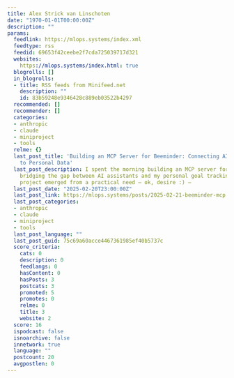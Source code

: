 ```yaml
---
title: Alex Strick van Linschoten
date: "1970-01-01T00:00:00Z"
description: ""
params:
  feedlink: https://mlops.systems/index.xml
  feedtype: rss
  feedid: 69653f42ceebe2f7cda725039717d321
  websites:
    https://mlops.systems/index.html: true
  blogrolls: []
  in_blogrolls:
  - title: RSS feeds from Minifeed.net
    description: ""
    id: 83b59248e9346428c889eb03522b4297
  recommended: []
  recommender: []
  categories:
  - anthropic
  - claude
  - miniproject
  - tools
  relme: {}
  last_post_title: 'Building an MCP Server for Beeminder: Connecting AI Assistants
    to Personal Data'
  last_post_description: I spent the morning building an MCP server for Beeminder,
    bridging the gap between AI assistants and my personal goal tracking data. This
    project emerged from a practical need — ok, desire :) —
  last_post_date: "2025-02-20T23:00:00Z"
  last_post_link: https://mlops.systems/posts/2025-02-21-beeminder-mcp.html
  last_post_categories:
  - anthropic
  - claude
  - miniproject
  - tools
  last_post_language: ""
  last_post_guid: 75c69a60acce4467361985ef40b5737c
  score_criteria:
    cats: 0
    description: 0
    feedlangs: 0
    hasContent: 0
    hasPosts: 3
    postcats: 3
    promoted: 5
    promotes: 0
    relme: 0
    title: 3
    website: 2
  score: 16
  ispodcast: false
  isnoarchive: false
  innetwork: true
  language: ""
  postcount: 20
  avgpostlen: 0
---
```

